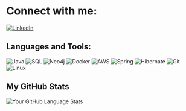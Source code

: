 # Connect with me:
[![LinkedIn](https://img.shields.io/badge/LinkedIn-Connect-blue)](www.linkedin.com/in/dipesh-parwani-0500a215a)

## Languages and Tools:
![Java](https://img.shields.io/badge/-Java-red?style=flat&logo=java&logoColor=white)
![SQL](https://img.shields.io/badge/-SQL-blue?style=flat&logo=mysql&logoColor=white)
![Neo4j](https://img.shields.io/badge/-Neo4j-green?style=flat&logo=neo4j&logoColor=white)
![Docker](https://img.shields.io/badge/-Docker-0db7ed?style=flat&logo=docker&logoColor=white)
![AWS](https://img.shields.io/badge/-AWS-orange?style=flat&logo=amazon-aws&logoColor=white)
![Spring](https://img.shields.io/badge/-Spring-black?style=flat&logo=spring&logoColor=green)
![Hibernate](https://img.shields.io/badge/-Hibernate-59666C?style=flat&logo=hibernate&logoColor=white)
![Git](https://img.shields.io/badge/-Git-black?style=flat&logo=git&logoColor=white)
![Linux](https://img.shields.io/badge/-Linux-FCC624?style=flat&logo=linux&logoColor=black)



## My GitHub Stats
![Your GitHub Language Stats](https://github-readme-stats.vercel.app/api/top-langs/?username=grand1nqu1s1tor&langs_count=5&theme=tokyonight)



<!--
**grand1nqu1s1tor/grand1nqu1s1tor** is a ✨ _special_ ✨ repository because its `README.md` (this file) appears on your GitHub profile.

Here are some ideas to get you started:

- 🔭 I’m currently working on ...
- 🌱 I’m currently learning ...
- 👯 I’m looking to collaborate on ...
- 🤔 I’m looking for help with ...
- 💬 Ask me about ...
- 📫 How to reach me: ...
- 😄 Pronouns: ...
- ⚡ Fun fact: ...
-->
